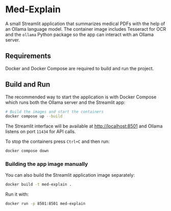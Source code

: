# Med-Explain

A small Streamlit application that summarizes medical PDFs with the help of an
Ollama language model. The container image includes Tesseract for OCR and the
`ollama` Python package so the app can interact with an Ollama server.

## Requirements

Docker and Docker Compose are required to build and run the project.

## Build and Run

The recommended way to start the application is with Docker Compose which runs
both the Ollama server and the Streamlit app:

```bash
# Build the images and start the containers
docker compose up --build
```

The Streamlit interface will be available at
[http://localhost:8501](http://localhost:8501) and Ollama listens on port
`11434` for API calls.

To stop the containers press `Ctrl+C` and then run:

```bash
docker compose down
```

### Building the app image manually

You can also build the Streamlit application image separately:

```bash
docker build -t med-explain .
```

Run it with:

```bash
docker run -p 8501:8501 med-explain
```


